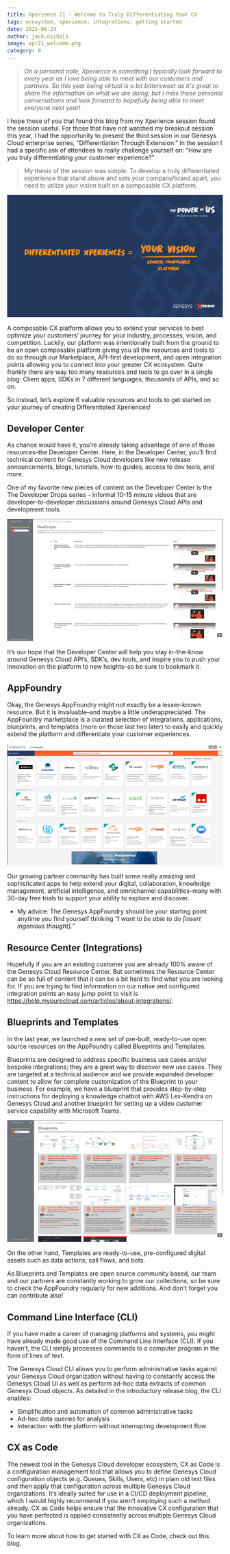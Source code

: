 ```yaml
---
title: Xperience 21 - Welcome to Truly Differentiating Your CX
tags: ecosystem, xperience, integrations, getting started
date: 2021-06-23
author: jack.nichols
image: xpr21_welcome.png
category: 0
---
```


> _On a personal note, Xperience is something I typically look forward to every year as I love being able to meet with our customers and partners. So this year being virtual is a bit bittersweet as it's great to share the information on what we are doing, but I miss those personal conversations and look forward to hopefully being able to meet everyone next year!_

I hope those of you that found this blog from my Xperience session found the session useful. For those that have not watched my breakout session this year, I had the opportunity to present the third session in our Genesys Cloud enterprise series, “Differentiation Through Extension.” In the session I had a specific ask of attendees to really challenge yourself on: “How are you truly differentiating your customer experience?” 

> My thesis of the session was simple: To develop a truly differentiated experience that stand above and sets your company/brand apart, you need to utilize your vision built on a composable CX platform. 

![Thesis Scren](genesys_dev_thesis.png "Genesys Cloud Thesis")

A composable CX platform allows you to extend your services to best optimize your customers’ journey for your industry, processes, vision, and competition. Luckily, our platform was intentionally built from the ground to be an open composable platform giving you all the resources and tools to do so through our Marketplace, API-first development, and open integration points allowing you to connect into your greater CX ecosystem. Quite frankly there are way too many resources and tools to go over in a single blog: Client apps, SDKs in 7 different languages, thousands of APIs, and so on. 

So instead, let’s explore 6 valuable resources and tools to get started on your journey of creating Differentiated Xperiences!

## Developer Center

As chance would have it, you’re already taking advantage of one of those resources–the Developer Center. Here, in the Developer Center, you’ll find technical content for Genesys Cloud developers like new release announcements, blogs, tutorials, how-to guides, access to dev tools, and more. 

One of my favorite new pieces of content on the Developer Center is the The Developer Drops series – informal 10-15 minute videos that are developer-to-developer discussions around Genesys Cloud APIs and development tools.

![Dev Drop Scren](genesys_dev_devdrop.png "Genesys Cloud Dev Drop")

It’s our hope that the Developer Center will help you stay in-the-know around Genesys Cloud API’s, SDK’s,  dev tools, and inspire you to push your innovation on the platform to new heights–so be sure to bookmark it. 

## AppFoundry

Okay, the Genesys AppFoundry might not exactly be a lesser-known resource. But it is invaluable–and maybe a little underappreciated. The AppFoundry marketplace is a curated selection of integrations, applications, blueprints, and templates (more on those last two later) to easily and quickly extend the platform and differentiate your customer experiences. 

![AppFoundry Screen](genesys_dev_appfoundry.png "Genesys Cloud AppFoundry")

Our growing partner community has built some really amazing and sophisticated apps to help extend your digital, collaboration, knowledge management, artificial intelligence, and omnichannel capabilities–many with 30-day free trials to support your ability to explore and discover. 

* My advice: The Genesys AppFoundry should be your starting point anytime you find yourself thinking _“I want to be able to do [insert ingenious thought].”_

## Resource Center (Integrations)

Hopefully if you are an existing customer you are already 100% aware of the Genesys Cloud Resource Center. But sometimes the Resource Center can be so full of content that it can be a bit hard to find what you are looking for. If you are trying to find information on our native and configured integration points an easy jump point to visit is 
https://help.mypurecloud.com/articles/about-integrations/.

## Blueprints and Templates

In the last year, we launched a new set of pre-built, ready-to-use open source resources on the AppFoundry called Blueprints and Templates.

Blueprints are designed to address specific business use cases and/or bespoke integrations; they are a great way to discover new use cases. They are targeted at a technical audience and we provide expanded developer content to allow for complete customization of the Blueprint to your business. For example, we have a blueprint that provides step-by-step instructions for deploying a knowledge chatbot with AWS Lex-Kendra on Genesys Cloud and another blueprint for setting up a video customer service capability with Microsoft Teams.

![Blueprints Screen](genesys_dev_blueprints.png "Genesys Cloud Blueprints")

On the other hand, Templates are ready-to-use, pre-configured digital assets such as data actions, call flows, and bots. 

As Blueprints and Templates are open source community based, our team and our partners are constantly working to grow our collections, so be sure to check the AppFoundry regularly for new additions. And don't forget you can contribute also!

## Command Line Interface (CLI)

If you have made a career of managing platforms and systems, you might have already made good use of the Command Line Interface (CLI). If you haven’t, the CLI simply processes commands to a computer program in the form of lines of text. 

The Genesys Cloud CLI allows you to perform administrative tasks against your Genesys Cloud organization without having to constantly access the Genesys Cloud UI as well as perform ad-hoc data extracts of common Genesys Cloud objects. As detailed in the introductory release blog, the CLI enables:

* Simplification and automation of common administrative tasks
* Ad-hoc data queries for analysis
* Interaction with the platform without interrupting development flow


## CX as Code 

The newest tool in the Genesys Cloud developer ecosystem, CX as Code is a configuration management tool that allows you to define Genesys Cloud configuration objects (e.g. Queues, Skills, Users, etc) in plain old text files and then apply that configuration across multiple Genesys Cloud organizations. It’s ideally suited for use in a CI/CD deployment pipeline, which I would highly recommend if you aren’t employing such a method already. CX as Code helps ensure that the innovative CX configuration that you have perfected is applied consistently across multiple Genesys Cloud organizations. 

To learn more about how to get started with CX as Code, check out this blog.
